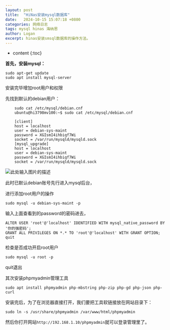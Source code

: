 ```yaml
---
layout: post
title:  "HiNas安装mysql数据库"
date:   2024-10-15 15:07:18 +0800
categories: 网络日志
tags: mysql hinas 海纳思
author: Logan
excerpt: hinas安装smsql数据库的操作方法。
---
```


* content
{:toc}

**首先，安装mysql：**

    sudo apt-get update
    sudo apt install mysql-server

安装完毕增加root用户和权限

先找到默认的debian用户：

```shell
    sudo cat /etc/mysql/debian.cnf
    ubuntu@hi3798mv100:~$ sudo cat /etc/mysql/debian.cnf
    
    [client]
    host = localhost
    user = debian-sys-maint
    password = XGIsmI4ihbiqf7Wi
    socket = /var/run/mysqld/mysqld.sock
    [mysql_upgrade]
    host = localhost
    user = debian-sys-maint
    password = XGIsmI4ihbiqf7Wi
    socket = /var/run/mysqld/mysqld.sock
```

![此处输入图片的描述][1]

此时已默认debian账号先行进入mysql后台，

进行添加root用户的操作

`sudo mysql -u debian-sys-maint -p`

输入上面查看到的password的密码进去，

    ALTER USER 'root'@'localhost' IDENTIFIED WITH mysql_native_password BY '你的强密码';
    GRANT ALL PRIVILEGES ON *.* TO 'root'@'localhost' WITH GRANT OPTION;
    quit

检查是否成功开启root用户

    sudo mysql -u root -p

quit退出

其次安装phpmyadmin管理工具

    sudo apt install phpmyadmin php-mbstring php-zip php-gd php-json php-curl

安装完后，为了在浏览器直接打开，我们要把工具软链接放在网站目录下：

    sudo ln -s /usr/share/phpmyadmin /var/www/html/phpmyadmin

然后你打开网站`http://192.168.1.10/phpmyadmin`就可以登录管理里了。


   [1]: https://raw.histb.eu.org/histb/pic/master/2022/09/16/40265444.jpg
